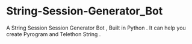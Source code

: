 # String-Session-Generator_Bot
A String Session Session Generator Bot , Built in Python . It can help you create Pyrogram and Telethon String .
